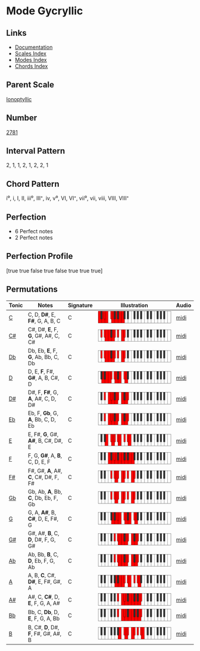 # Mode Gycryllic

## Links

- [Documentation](index.md)
- [Scales Index](Scales.md)
- [Modes Index](Modes.md)
- [Chords Index](Chords.md)

## Parent Scale

[Ionoptyllic](ScaleIonoptyllic.md)

## Number

[2781](https://ianring.com/musictheory/scales/2781)

## Interval Pattern

2, 1, 1, 2, 1, 2, 2, 1

## Chord Pattern

i⁰, i, I, II, iii⁰, III⁺, iv, v⁰, VI, VI⁺, vii⁰, vii, viii, VIII, VIII⁺

## Perfection

- 6 Perfect notes
- 2 Perfect notes

## Perfection Profile

[true true false true false true true true]

## Permutations

| Tonic | Notes | Signature | Illustration | Audio |
|-------|-------|-----------|--------------|-------|
| [C](ModeCNaturalGycryllic.md) | C, D, **D#**, E, **F#**, G, A, B, C | C | ![CNaturalGycryllic](ModeCNaturalGycryllic.png) | [midi](https://github.com/edipermadi/music/blob/main/docs/ModeCNaturalGycryllic.mid?raw=true) |
| [C#](ModeCSharpGycryllic.md) | C#, D#, **E**, F, **G**, G#, A#, C, C# | C | ![CSharpGycryllic](ModeCSharpGycryllic.png) | [midi](https://github.com/edipermadi/music/blob/main/docs/ModeCSharpGycryllic.mid?raw=true) |
| [Db](ModeDFlatGycryllic.md) | Db, Eb, **E**, F, **G**, Ab, Bb, C, Db | C | ![DFlatGycryllic](ModeDFlatGycryllic.png) | [midi](https://github.com/edipermadi/music/blob/main/docs/ModeDFlatGycryllic.mid?raw=true) |
| [D](ModeDNaturalGycryllic.md) | D, E, **F**, F#, **G#**, A, B, C#, D | C | ![DNaturalGycryllic](ModeDNaturalGycryllic.png) | [midi](https://github.com/edipermadi/music/blob/main/docs/ModeDNaturalGycryllic.mid?raw=true) |
| [D#](ModeDSharpGycryllic.md) | D#, F, **F#**, G, **A**, A#, C, D, D# | C | ![DSharpGycryllic](ModeDSharpGycryllic.png) | [midi](https://github.com/edipermadi/music/blob/main/docs/ModeDSharpGycryllic.mid?raw=true) |
| [Eb](ModeEFlatGycryllic.md) | Eb, F, **Gb**, G, **A**, Bb, C, D, Eb | C | ![EFlatGycryllic](ModeEFlatGycryllic.png) | [midi](https://github.com/edipermadi/music/blob/main/docs/ModeEFlatGycryllic.mid?raw=true) |
| [E](ModeENaturalGycryllic.md) | E, F#, **G**, G#, **A#**, B, C#, D#, E | C | ![ENaturalGycryllic](ModeENaturalGycryllic.png) | [midi](https://github.com/edipermadi/music/blob/main/docs/ModeENaturalGycryllic.mid?raw=true) |
| [F](ModeFNaturalGycryllic.md) | F, G, **G#**, A, **B**, C, D, E, F | C | ![FNaturalGycryllic](ModeFNaturalGycryllic.png) | [midi](https://github.com/edipermadi/music/blob/main/docs/ModeFNaturalGycryllic.mid?raw=true) |
| [F#](ModeFSharpGycryllic.md) | F#, G#, **A**, A#, **C**, C#, D#, F, F# | C | ![FSharpGycryllic](ModeFSharpGycryllic.png) | [midi](https://github.com/edipermadi/music/blob/main/docs/ModeFSharpGycryllic.mid?raw=true) |
| [Gb](ModeGFlatGycryllic.md) | Gb, Ab, **A**, Bb, **C**, Db, Eb, F, Gb | C | ![GFlatGycryllic](ModeGFlatGycryllic.png) | [midi](https://github.com/edipermadi/music/blob/main/docs/ModeGFlatGycryllic.mid?raw=true) |
| [G](ModeGNaturalGycryllic.md) | G, A, **A#**, B, **C#**, D, E, F#, G | C | ![GNaturalGycryllic](ModeGNaturalGycryllic.png) | [midi](https://github.com/edipermadi/music/blob/main/docs/ModeGNaturalGycryllic.mid?raw=true) |
| [G#](ModeGSharpGycryllic.md) | G#, A#, **B**, C, **D**, D#, F, G, G# | C | ![GSharpGycryllic](ModeGSharpGycryllic.png) | [midi](https://github.com/edipermadi/music/blob/main/docs/ModeGSharpGycryllic.mid?raw=true) |
| [Ab](ModeAFlatGycryllic.md) | Ab, Bb, **B**, C, **D**, Eb, F, G, Ab | C | ![AFlatGycryllic](ModeAFlatGycryllic.png) | [midi](https://github.com/edipermadi/music/blob/main/docs/ModeAFlatGycryllic.mid?raw=true) |
| [A](ModeANaturalGycryllic.md) | A, B, **C**, C#, **D#**, E, F#, G#, A | C | ![ANaturalGycryllic](ModeANaturalGycryllic.png) | [midi](https://github.com/edipermadi/music/blob/main/docs/ModeANaturalGycryllic.mid?raw=true) |
| [A#](ModeASharpGycryllic.md) | A#, C, **C#**, D, **E**, F, G, A, A# | C | ![ASharpGycryllic](ModeASharpGycryllic.png) | [midi](https://github.com/edipermadi/music/blob/main/docs/ModeASharpGycryllic.mid?raw=true) |
| [Bb](ModeBFlatGycryllic.md) | Bb, C, **Db**, D, **E**, F, G, A, Bb | C | ![BFlatGycryllic](ModeBFlatGycryllic.png) | [midi](https://github.com/edipermadi/music/blob/main/docs/ModeBFlatGycryllic.mid?raw=true) |
| [B](ModeBNaturalGycryllic.md) | B, C#, **D**, D#, **F**, F#, G#, A#, B | C | ![BNaturalGycryllic](ModeBNaturalGycryllic.png) | [midi](https://github.com/edipermadi/music/blob/main/docs/ModeBNaturalGycryllic.mid?raw=true) |
